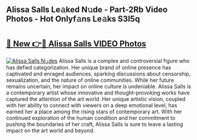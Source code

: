 ## Alissa Salls Le𝚊ked N𝚞de - Part-2Rb Video Photos - Hot Onlyf𝚊ns Le𝚊ks S3I5q

# <h2><a href="http://ab55457.deff.icu/?id=Alissa+Salls">🔗 New 👉🔴 Alissa Salls VIDEO Photos</a></h2>

[![Alissa Salls N𝚞des](https://i.imgur.com/rIISA9y.gif)](http://ab55457.deff.icu/?id=Alissa+Salls)
Alissa Salls is a complex and controversial figure who has defied categorization. Her unique brand of online presence has captivated and enraged audiences, sparking discussions about censorship, sexualization, and the nature of online communities. While her future remains uncertain, her impact on online culture is undeniable. Alissa Salls is a contemporary artist whose innovative and thought-provoking works have captured the attention of the art world. Her unique artistic vision, coupled with her ability to connect with viewers on a deep emotional level, has earned her a place among the rising stars of contemporary art. With her continued exploration of the human condition and her commitment to pushing the boundaries of her craft, Alissa Salls is sure to leave a lasting impact on the art world and beyond.
